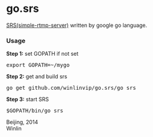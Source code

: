 go.srs
======

[SRS(simple-rtmp-server)](https://github.com/winlinvip/simple-rtmp-server) written by google go language.

### Usage

<strong>Step 1:</strong> set GOPATH if not set<br/>
<pre>
export GOPATH=~/mygo
</pre>
<strong>Step 2:</strong> get and build srs<br/>
<pre>
go get github.com/winlinvip/go.srs/go_srs
</pre>
<strong>Step 3:</strong> start SRS <br/>
<pre>
$GOPATH/bin/go_srs
</pre>

Beijing, 2014<br/>
Winlin

